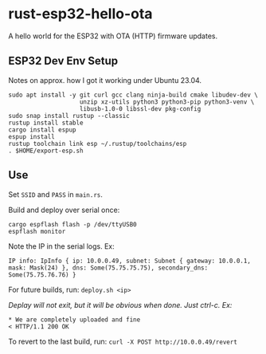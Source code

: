 # rust-esp32-hello-ota
A hello world for the ESP32 with OTA (HTTP) firmware updates.

ESP32 Dev Env Setup
-----
Notes on approx. how I got it working under Ubuntu 23.04.

```
sudo apt install -y git curl gcc clang ninja-build cmake libudev-dev \
                    unzip xz-utils python3 python3-pip python3-venv \
                    libusb-1.0-0 libssl-dev pkg-config
sudo snap install rustup --classic
rustup install stable
cargo install espup
espup install
rustup toolchain link esp ~/.rustup/toolchains/esp
. $HOME/export-esp.sh
```

Use
---
Set `SSID` and `PASS` in `main.rs`.

Build and deploy over serial once:
```
cargo espflash flash -p /dev/ttyUSB0
espflash monitor
```
Note the IP in the serial logs.  Ex:
```
IP info: IpInfo { ip: 10.0.0.49, subnet: Subnet { gateway: 10.0.0.1, mask: Mask(24) }, dns: Some(75.75.75.75), secondary_dns: Some(75.75.76.76) }
```

For future builds, run: `deploy.sh <ip>`

*Deplay will not exit, but it will be obvious when done.  Just ctrl-c. Ex:*
```
* We are completely uploaded and fine
< HTTP/1.1 200 OK
```

To revert to the last build, run: `curl -X POST http://10.0.0.49/revert`
